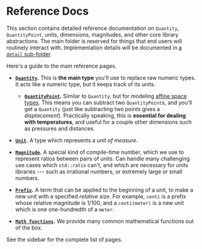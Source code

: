 # Reference Docs

This section contains detailed reference documentation on `Quantity`, `QuantityPoint`, units,
dimensions, magnitudes, and other core library abstractions.  The main folder is reserved for things
that end users will routinely interact with.  Implementation details will be documented in
[a `detail` sub-folder](./detail/index.md).

Here's a guide to the main reference pages.

- **[`Quantity`](./quantity.md).**  This is **the main type** you'll use to replace raw numeric types.
  It acts like a numeric type, but it keeps track of its units.

    - **[`QuantityPoint`](./quantity_point.md).**  Similar to `Quantity`, but for modeling [affine
      space types](http://videocortex.io/2018/Affine-Space-Types/).  This means you can subtract two
      `QuantityPoint`s, and you'll get a `Quantity` (just like subtracting two _points_ gives
      a _displacement_).  Practically speaking, this is **essential for dealing with temperatures**,
      and useful for a couple other dimensions such as pressures and distances.

- **[`Unit`](./unit.md).**  A type which represents a _unit of measure_.

- **[`Magnitude`](./magnitude.md).**  A special kind of compile-time number, which we use to
  represent ratios between pairs of units.  Can handle many challenging use cases which `std::ratio`
  can't, and which are necessary for units libraries --- such as irrational numbers, or extremely
  large or small numbers.

- **[`Prefix`](./prefix.md).**  A term that can be applied to the beginning of a unit, to make a new
  unit with a specified _relative size_.  For example, `centi` is a prefix whose relative magnitude
  is $1/100$, and a `centi(meter)` is a new unit which is one one-hundredth of a `meter`.

- **[`Math functions`](./math.md).**  We provide many common mathematical functions out of the box.

See the sidebar for the complete list of pages.
